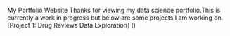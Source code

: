 My Portfolio Website
Thanks for viewing my data science portfolio.This is currently a work in progress but below are some projects I am working on.
[Project 1: Drug Reviews Data Exploration] ()

